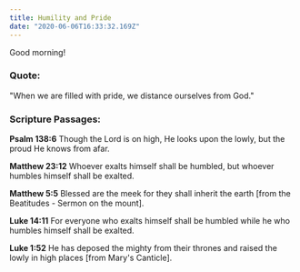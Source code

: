 ```yaml
---
title: Humility and Pride
date: "2020-06-06T16:33:32.169Z"
---
```


Good morning!
 
### Quote:
 
"When we are filled with pride, we distance ourselves from God."
 
 
### Scripture Passages:
 
**Psalm 138:6**  Though the Lord is on high, He looks upon the lowly, but the proud He knows from afar.
 
**Matthew 23:12** Whoever exalts himself shall be humbled, but whoever humbles himself shall be exalted.
 
**Matthew 5:5**  Blessed are the meek for they shall inherit the earth [from the Beatitudes - Sermon on the mount].
 
**Luke 14:11**  For everyone who exalts himself shall be humbled while he who humbles himself shall be exalted.
 
**Luke 1:52**  He has deposed the mighty from their thrones and raised the lowly in high places [from Mary's Canticle].